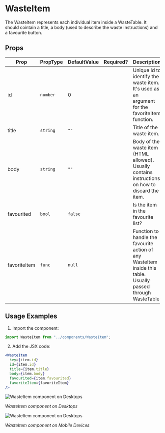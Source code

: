 # WasteItem

The WasteItem represents each individual item inside a WasteTable. It should cointain a title, a body (used to describe the waste instructions) and a favourite button.

## Props

| Prop         | PropType | DefaultValue | Required? | Description                                                                                                    |
| ------------ | -------- | ------------ | --------- | -------------------------------------------------------------------------------------------------------------- |
| id           | `number` | 0            |           | Unique id to identify the waste item. It's used as an argument for the favoriteItem function.                  |
| title        | `string` | `""`         |           | Title of the waste item.                                                                                       |
| body         | `string` | `""`         |           | Body of the waste item (HTML allowed). Usually contains instructions on how to discard the item.               |
| favourited   | `bool`   | `false`      |           | Is the item in the favourite list?                                                                             |
| favoriteItem | `func`   | `null`       |           | Function to handle the favourite action of any WasteItem inside this table. Usually passed through WasteTable. |

## Usage Examples

1. Import the component:

```javascript
import WasteItem from "../components/WasteItem";
```

2. Add the JSX code:

```jsx
<WasteItem
  key={item.id}
  id={item.id}
  title={item.title}
  body={item.body}
  favourited={item.favourited}
  favoriteItem={favoriteItem}
/>
```

![WasteItem component on Desktops](http://lacerda.design/Shopify2019/WasteItem.png "WasteItem component on Desktops")

_*WasteItem component on Desktops*_

![WasteItem component on Desktops](http://lacerda.design/Shopify2019/WasteItemMobile.png "WasteItem component on Desktops")

_*WasteItem component on Mobile Devices*_
